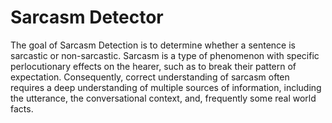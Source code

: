 # Sarcasm Detector

The goal of Sarcasm Detection is to determine whether a sentence is sarcastic or non-sarcastic. Sarcasm is a type of phenomenon with specific perlocutionary effects on the hearer, such as to break their pattern of expectation. Consequently, correct understanding of sarcasm often requires a deep understanding of multiple sources of information, including the utterance, the conversational context, and, frequently some real world facts.